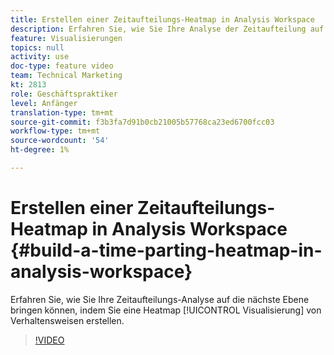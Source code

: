 ```yaml
---
title: Erstellen einer Zeitaufteilungs-Heatmap in Analysis Workspace
description: Erfahren Sie, wie Sie Ihre Analyse der Zeitaufteilung auf die nächste Ebene bringen können, indem Sie eine Heatmap-Darstellung des Verhaltens erstellen.
feature: Visualisierungen
topics: null
activity: use
doc-type: feature video
team: Technical Marketing
kt: 2813
role: Geschäftspraktiker
level: Anfänger
translation-type: tm+mt
source-git-commit: f3b3fa7d91b0cb21005b57768ca23ed6700fcc03
workflow-type: tm+mt
source-wordcount: '54'
ht-degree: 1%

---
```



# Erstellen einer Zeitaufteilungs-Heatmap in Analysis Workspace {#build-a-time-parting-heatmap-in-analysis-workspace}

Erfahren Sie, wie Sie Ihre Zeitaufteilungs-Analyse auf die nächste Ebene bringen können, indem Sie eine Heatmap [!UICONTROL Visualisierung] von Verhaltensweisen erstellen.

>[!VIDEO](https://video.tv.adobe.com/v/26991/?quality=12)
